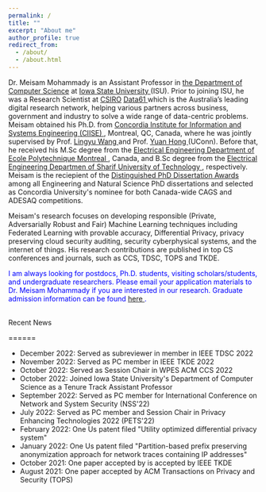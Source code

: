 ```yaml
---
permalink: /
title: ""
excerpt: "About me"
author_profile: true
redirect_from: 
  - /about/
  - /about.html
---
```


Dr. Meisam Mohammady is an Assistant Professor in <a href="https://www.cs.iastate.edu">the Department of Computer Science</a> at <a href="https://www.iastate.edu">Iowa State University </a> (ISU). Prior to joining ISU, he was a Research Scientist at <a href="https://www.csiro.au/en/">CSIRO</a> <a href=" https://data61.csiro.au/">Data61 </a> which is the Australia’s leading digital research network, helping various partners across business, government and industry to solve a wide range of data-centric problems. Meisam obtained his Ph.D. from <a href="https://www.concordia.ca/ginacody/info-systems-eng.html">Concordia Institute for Information and Systems Engineering (CIISE) </a>, Montreal, QC, Canada, where he was jointly supervised by Prof. <a href="https://users.encs.concordia.ca/~wang/">Lingyu Wang </a> and Prof. <a href="https://yhongcs.github.io/">Yuan Hong </a> (UConn). Before that, he received his M.Sc degree from the <a href="https://polymtl.ca/ge"> Electrical Engineering Department of Ecole Polytechnique Montreal </a>, Canada, and B.Sc degree from the <a href="https://www.ee.sharif.edu/en/"> Electrical Engineering Departmen of Sharif University of Technology </a>, respectively. Meisam is the reciepient of the  <a href="https://github.com/meisamcs/meisamcs.github.io/blob/master/Certificate.PNG"> Distinguished PhD Dissertation Awards</a> among all Engineering and Natural Science PhD dissertations and selected as Concordia University's nominee for both Canada-wide CAGS and ADESAQ competitions. 

Meisam's research focuses on developing responsible (Private, Adversarially Robust and Fair) Machine Learning techniques including Federated Learning with provable accuracy, Differential Privacy, privacy preserving cloud security auditing, security cyberphysical systems, and the internet of things. His research contributions are published in top CS conferences and journals, such as CCS, TDSC, TOPS and TKDE.


<p style="color:blue;bold"> I am always looking for postdocs, Ph.D. students, visiting scholars/students, and undergraduate researchers. Please email your application materials to Dr. Meisam Mohammady if you are interested in our research. Graduate admission information can be found <a href="https://www.cs.iastate.edu/computer-science-graduate-admissions"> here </a>.

 <br>
  
 <br>
<p style="color:black;">
  
Recent News
  <p style="color:black;">
======

  <ul>
  <li> December 2022: Served as subreviewer in  member in IEEE TDSC 2022 </li>
  <li> November 2022: Served as PC member in IEEE TKDE 2022 </li>
  <li> October 2022: Served as Session Chair in WPES ACM CCS 2022 </li>
  <li> October 2022: Joined Iowa State University's Department of Computer Science as a Tenure Track Assistant Professor </li>
  <li> September 2022: Served as PC member for International Conference on Network and System Security (NSS'22) </li>
  <li> July 2022: Served as PC member and Session Chair in Privacy Enhancing Technologies 2022 (PETS'22) </li>
  <li> February 2022: One Us patent filed "Utility optimized differential privacy system" </li>
  <li> January 2022: One Us patent filed "Partition-based prefix preserving anonymization approach for network traces containing IP addresses" </li>
  <li> October 2021: One paper accepted by is accepted by IEEE TKDE </li>
  <li> August 2021: One paper accepted by ACM Transactions on Privacy and Security (TOPS)  </li>
</ul>  
